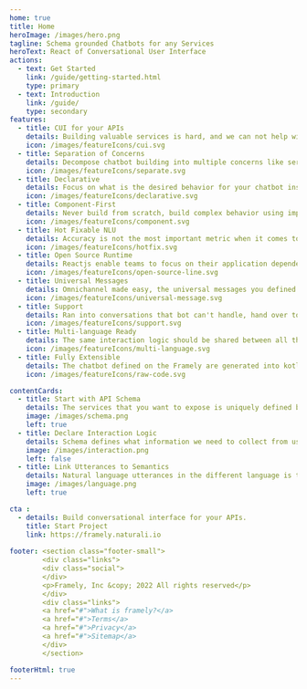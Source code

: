 ```yaml
---
home: true
title: Home
heroImage: /images/hero.png
tagline: Schema grounded Chatbots for any Services
heroText: React of Conversational User Interface
actions:
  - text: Get Started
    link: /guide/getting-started.html
    type: primary
  - text: Introduction
    link: /guide/
    type: secondary
features:
  - title: CUI for your APIs
    details: Building valuable services is hard, and we can not help with that. But if you already have APIs, building conversational user interface for it should be easy, with Framely.
    icon: /images/featureIcons/cui.svg
  - title: Separation of Concerns
    details: Decompose chatbot building into multiple concerns like service, interaction and language perception, so different aspects can be handled by different people.
    icon: /images/featureIcons/separate.svg
  - title: Declarative
    details: Focus on what is the desired behavior for your chatbot instead of how such behavior should be implemented imperatively, you got Framely for that. 
    icon: /images/featureIcons/declarative.svg
  - title: Component-First
    details: Never build from scratch, build complex behavior using imported components, so you can focus on what matters most for your business.
    icon: /images/featureIcons/component.svg
  - title: Hot Fixable NLU 
    details: Accuracy is not the most important metric when it comes to dialog understanding. To deploy chatbot into production, every thing need to be hot fixable by operation team.
    icon: /images/featureIcons/hotfix.svg
  - title: Open Source Runtime
    details: Reactjs enable teams to focus on their application dependent interaction logic, instead of reinventing wheels. Framely is doing the same for chatbot. 
    icon: /images/featureIcons/open-source-line.svg
  - title: Universal Messages
    details: Omnichannel made easy, the universal messages you defined once will get automatically translated into native message for each channel.  
    icon: /images/featureIcons/universal-message.svg
  - title: Support 
    details: Ran into conversations that bot can't handle, hand over to live agent with intent based routing, integration with any contact center software.
    icon: /images/featureIcons/support.svg
  - title: Multi-language Ready
    details: The same interaction logic should be shared between all the different languages, so that you can use people with entirely different skillsets for this. 
    icon: /images/featureIcons/multi-language.svg
  - title: Fully Extensible
    details: The chatbot defined on the Framely are generated into kotlin code, which makes it easy to integrate with any channel, support, and services, take full advantage of java/kotlin ecosystem.
    icon: /images/featureIcons/raw-code.svg

contentCards:
  - title: Start with API Schema
    details: The services that you want to expose is uniquely defined by API schema, which on one hand capture the data type of the input and output parameter, and signature of the function, and on the other hand represent the meaning user expression in the utterances. 
    image: /images/schema.png
    left: true
  - title: Declare Interaction Logic
    details: Schema defines what information we need to collect from user in order to deliver the desired user experience. The interaction logic is driven by business logic and goal. Framely provides a set of interaction annotation which builder can use declaratively describe what conversational experience they want to provide, and Framely runtime will take care of the rest.
    image: /images/interaction.png
    left: false
  - title: Link Utterances to Semantics 
    details: Natural language utterances in the different language is translated to and from schema event by Framely dialog understanding and module. To control the language perception related behavior, builder only need to touch language part of relevant interaction annotation, by provider exemplars for user utterance, and template for bot messaging, no machine learning (ML) and natural language understanding (NLU) training is needed, certainly no need for hire a Ph.D for this.
    image: /images/language.png
    left: true

cta :
  - details: Build conversational interface for your APIs.
    title: Start Project
    link: https://framely.naturali.io
    
footer: <section class="footer-small">
        <div class="links">
        <div class="social">
        </div>
        <p>Framely, Inc &copy; 2022 All rights reserved</p>
        </div>
        <div class="links">
        <a href="#">What is framely?</a>
        <a href="#">Terms</a>
        <a href="#">Privacy</a>
        <a href="#">Sitemap</a>
        </div>
        </section>

footerHtml: true 
---
```



